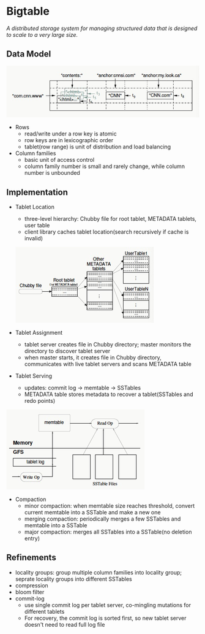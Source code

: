 # Bigtable

*A distributed storage system for managing structured data that is designed to scale to a very large size.*

## Data Model

![data-model](images/data-model.jpg)

- Rows
  - read/write under a row key is atomic
  - row keys are in lexicographic order
  - tablet(row range) is unit of distribution and load balancing
- Column families
  - basic unit of access control
  - column family number is small and rarely change, while column number is unbounded

## Implementation

- Tablet Location

  - three-level hierarchy: Chubby file for root tablet, METADATA tablets, user table
  - client library caches tablet location(search recursively if cache is invalid)

  ![tablet location](images/tablet-location.jpg)
- Tablet Assignment

  - tablet server creates file in Chubby directory; master monitors the directory to discover tablet server
  - when master starts, it creates file in Chubby directory, communicates with live tablet servers and scans METADATA table
- Tablet Serving

  - updates: commit log -> memtable -> SSTables
  - METADATA table stores metadata to recover a tablet(SSTables and redo points)

![tablet inside](images/tablet-inside.jpg)

- Compaction
  - minor compaction: when memtable size reaches threshold, convert current memtable into a SSTable and make a new one
  - merging compaction: periodically merges a few SSTables and memtable into a SSTable
  - major compaction: merges all SSTables into a SSTable(no deletion entry)

## Refinements

- locality groups: group multiple column families into locality group; seprate locality groups into different SSTables
- compression
- bloom filter
- commit-log
  - use single commit log per tablet server, co-mingling mutations for different tablets
  - For recovery, the commit log is sorted first, so new tablet server doesn't need to read full log file
